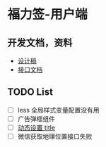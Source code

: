 # 福力签-用户端
## 开发文档，资料
- [设计稿](https://lanhuapp.com/web/#/item/project/board/detail?pid=f729a31f-268c-4edc-a390-4c18a4a48191&project_id=f729a31f-268c-4edc-a390-4c18a4a48191&image_id=ded973bc-e59e-42e4-90d0-0393759cd14d)
- [接口文档](http://47.100.29.191:18080/swagger/index.html)

## TODO List
- [ ] less 全局样式变量配置没有用
- [ ] 广告弹框组件
- [ ] [动态设置 title](https://juejin.im/post/5d355c3f6fb9a07eb15d9383)
- [ ] 微信获取地理位置接口失败